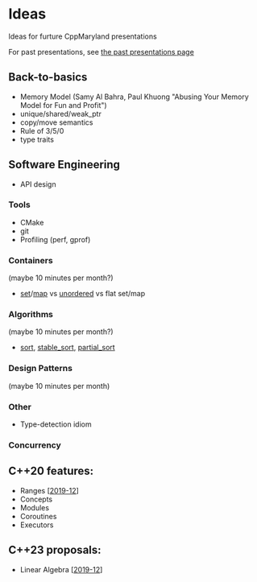 # Ideas
Ideas for furture CppMaryland presentations

For past presentations, see [the past presentations page](README.md)

## Back-to-basics

* Memory Model (Samy Al Bahra, Paul Khuong "Abusing Your Memory Model for Fun and Profit")
* unique/shared/weak_ptr
* copy/move semantics
* Rule of 3/5/0
* type traits


## Software Engineering

* API design

### Tools
* CMake
* git
* Profiling (perf, gprof)

### Containers
(maybe 10 minutes per month?)
* [set](https://en.cppreference.com/w/cpp/container/set)/[map](https://en.cppreference.com/w/cpp/container/map) vs [unordered](https://en.cppreference.com/w/cpp/container/unordered_set) vs flat set/map

### Algorithms
(maybe 10 minutes per month?)
* [sort](https://en.cppreference.com/w/cpp/algorithm/sort), [stable_sort](https://en.cppreference.com/w/cpp/algorithm/stable_sort), [partial_sort](https://en.cppreference.com/w/cpp/algorithm/partial_sort)

### Design Patterns
(maybe 10 minutes per month)

### Other
* Type-detection idiom


### Concurrency

## C++20 features:
* Ranges [[2019-12](2019-12-04_Eric_Richardson_-_Ranges_in_C++20.pdf)]
* Concepts
* Modules
* Coroutines
* Executors

## C++23 proposals:
* Linear Algebra [[2019-12](2019-12-04_Bob_Steagall_-_Linear_Algebra_proposal_for_C++23.pdf)]
